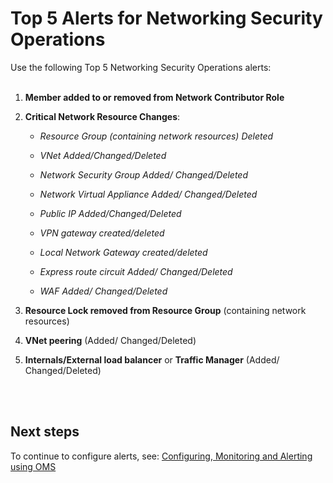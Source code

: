 # Top 5 Alerts for Networking Security Operations 
Use the following Top 5 Networking Security Operations alerts:
<br /> 
<br />

1. **Member added to or removed from Network Contributor Role** 

2. **Critical Network Resource Changes**: 

   - *Resource Group (containing network resources) Deleted* 

   - *VNet Added/Changed/Deleted* 

   - *Network Security Group Added/ Changed/Deleted* 

   - *Network Virtual Appliance Added/ Changed/Deleted* 

   - *Public IP Added/Changed/Deleted* 

   - *VPN gateway created/deleted* 

   - *Local Network Gateway created/deleted* 

   - *Express route circuit Added/ Changed/Deleted* 

   - *WAF Added/ Changed/Deleted* 

3. **Resource Lock removed from Resource Group** (containing network resources)  

4. **VNet peering** (Added/ Changed/Deleted) 

5. **Internals/External load balancer** or **Traffic Manager** (Added/ Changed/Deleted) 
<br />
<br />

## Next steps
To continue to configure alerts, see: [Configuring, Monitoring and Alerting using OMS](4.3-Configuring-Monitoring-and-Alerting-using-OMS.md)
